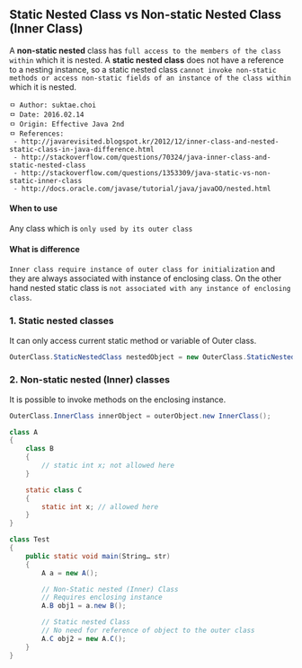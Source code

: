 ## Static Nested Class vs Non-static Nested Class (Inner Class)
A **non-static nested** class has `full access to the members of the class within` which it is nested. A **static nested class** does not have a reference to a nesting instance, so a static nested class `cannot invoke non-static methods or access non-static fields of an instance of the class within` which it is nested.

```
ㅁ Author: suktae.choi
ㅁ Date: 2016.02.14
ㅁ Origin: Effective Java 2nd
ㅁ References:
 - http://javarevisited.blogspot.kr/2012/12/inner-class-and-nested-static-class-in-java-difference.html
 - http://stackoverflow.com/questions/70324/java-inner-class-and-static-nested-class
 - http://stackoverflow.com/questions/1353309/java-static-vs-non-static-inner-class
 - http://docs.oracle.com/javase/tutorial/java/javaOO/nested.html
```

#### When to use
Any class which is `only used by its outer class`

#### What is difference
`Inner class require instance of outer class for initialization` and they are always associated with instance of enclosing class. On the other hand nested static class is `not associated with any instance of enclosing class`.

### 1. Static nested classes
It can only access current static method or variable of Outer class.

```java
OuterClass.StaticNestedClass nestedObject = new OuterClass.StaticNestedClass();
```

### 2. Non-static nested (Inner) classes
It is possible to invoke methods on the enclosing instance.

```java
OuterClass.InnerClass innerObject = outerObject.new InnerClass();
```

```java
class A
{
    class B
    {
        // static int x; not allowed here
    }

    static class C
    {
        static int x; // allowed here
    }
}

class Test
{
    public static void main(String… str)
    {
        A a = new A();

        // Non-Static nested (Inner) Class
        // Requires enclosing instance
        A.B obj1 = a.new B();

        // Static nested Class
        // No need for reference of object to the outer class
        A.C obj2 = new A.C();
    }
}
```
